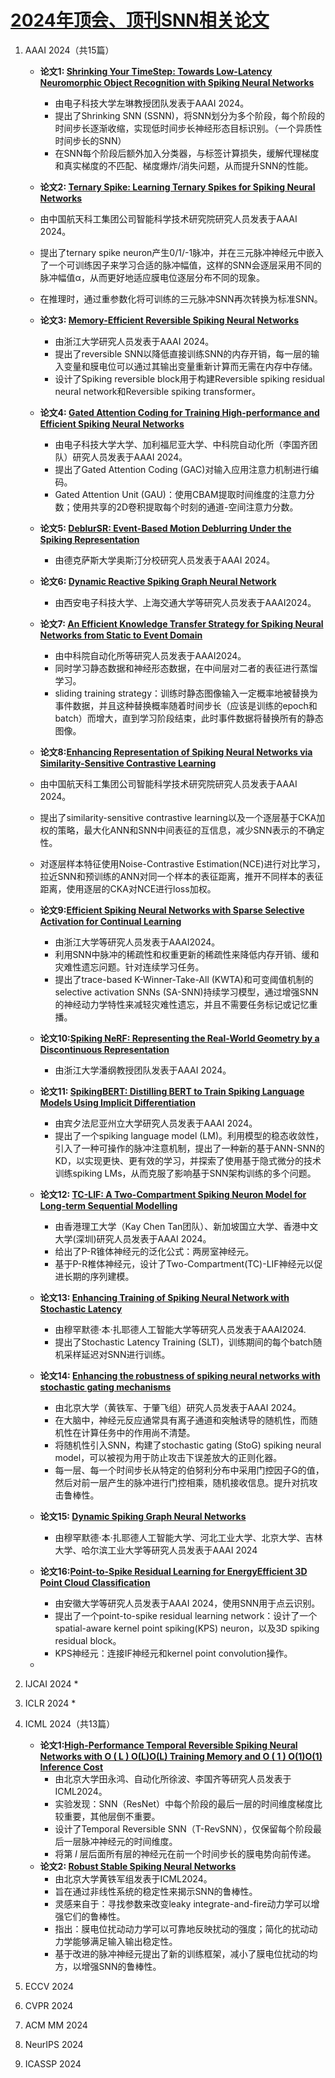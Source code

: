 # [2024年顶会、顶刊SNN相关论文](https://blog.csdn.net/qq_43622216/article/details/135167498)

1. AAAI 2024（共15篇）
   * **论文1: [Shrinking Your TimeStep: Towards Low-Latency Neuromorphic Object Recognition with Spiking Neural Networks](https://arxiv.org/abs/2401.01912)**
     * 由电子科技大学左琳教授团队发表于AAAI 2024。
     * 提出了Shrinking SNN (SSNN)，将SNN划分为多个阶段，每个阶段的时间步长逐渐收缩，实现低时间步长神经形态目标识别。（一个异质性时间步长的SNN）
     * 在SNN每个阶段后额外加入分类器，与标签计算损失，缓解代理梯度和真实梯度的不匹配、梯度爆炸/消失问题，从而提升SNN的性能。
   *  **论文2: [Ternary Spike: Learning Ternary Spikes for Spiking Neural Networks](https://arxiv.org/abs/2312.06372)**
     * 由中国航天科工集团公司智能科学技术研究院研究人员发表于AAAI 2024。
     * 提出了ternary spike neuron产生0/1/-1脉冲，并在三元脉冲神经元中嵌入了一个可训练因子来学习合适的脉冲幅值，这样的SNN会逐层采用不同的脉冲幅值α，从而更好地适应膜电位逐层分布不同的现象。
     * 在推理时，通过重参数化将可训练的三元脉冲SNN再次转换为标准SNN。
   * **论文3: [Memory-Efficient Reversible Spiking Neural Networks](https://arxiv.org/abs/2312.06372)**
     * 由浙江大学研究人员发表于AAAI 2024。
     * 提出了reversible SNN以降低直接训练SNN的内存开销，每一层的输入变量和膜电位可以通过其输出变量重新计算而无需在内存中存储。
     * 设计了Spiking reversible block用于构建Reversible spiking residual neural network和Reversible spiking transformer。
   * **论文4: [Gated Attention Coding for Training High-performance and Efficient Spiking Neural Networks](https://arxiv.org/abs/2308.06582)**
     * 由电子科技大学大学、加利福尼亚大学、中科院自动化所（李国齐团队）研究人员发表于AAAI 2024。
     * 提出了Gated Attention Coding (GAC)对输入应用注意力机制进行编码。
     * Gated Attention Unit (GAU)：使用CBAM提取时间维度的注意力分数；使用共享的2D卷积提取每个时刻的通道-空间注意力分数。
   * **论文5: [DeblurSR: Event-Based Motion Deblurring Under the Spiking Representation](https://arxiv.org/abs/2303.08977)**
     - 由德克萨斯大学奥斯汀分校研究人员发表于AAAI 2024。
   * **论文6: [Dynamic Reactive Spiking Graph Neural Network](https://ojs.aaai.org/index.php/AAAI/article/view/29640)**
     - 由西安电子科技大学、上海交通大学等研究人员发表于AAAI2024。
   * **论文7: [An Efficient Knowledge Transfer Strategy for Spiking Neural Networks from Static to Event Domain](https://ojs.aaai.org/index.php/AAAI/article/view/27806)**
     * 由中科院自动化所等研究人员发表于AAAI2024。
     * 同时学习静态数据和神经形态数据，在中间层对二者的表征进行蒸馏学习。
     * sliding training strategy：训练时静态图像输入一定概率地被替换为事件数据，并且这种替换概率随着时间步长（应该是训练的epoch和batch）而增大，直到学习阶段结束，此时事件数据将替换所有的静态图像。
   *  **论文8:[Enhancing Representation of Spiking Neural Networks via Similarity-Sensitive Contrastive Learning](https://ojs.aaai.org/index.php/AAAI/article/view/29635)**

     * 由中国航天科工集团公司智能科学技术研究院研究人员发表于AAAI 2024。
     * 提出了similarity-sensitive contrastive learning以及一个逐层基于CKA加权的策略，最大化ANN和SNN中间表征的互信息，减少SNN表示的不确定性。
     * 对逐层样本特征使用Noise-Contrastive Estimation(NCE)进行对比学习，拉近SNN和预训练的ANN对同一个样本的表征距离，推开不同样本的表征距离，使用逐层的CKA对NCE进行loss加权。
   * **论文9:[Efficient Spiking Neural Networks with Sparse Selective Activation for Continual Learning](https://ojs.aaai.org/index.php/AAAI/article/view/27817)**
     * 由浙江大学等研究人员发表于AAAI2024。
     * 利用SNN中脉冲的稀疏性和权重更新的稀疏性来降低内存开销、缓和灾难性遗忘问题。针对连续学习任务。
     * 提出了trace-based K-Winner-Take-All (KWTA)和可变阈值机制的selective activation SNNs (SA-SNN)持续学习模型，通过增强SNN的神经动力学特性来减轻灾难性遗忘，并且不需要任务标记或记忆重播。
   * **论文10:[Spiking NeRF: Representing the Real-World Geometry by a Discontinuous Representation](https://arxiv.org/abs/2311.09077)**
     - 由浙江大学潘纲教授团队发表于AAAI 2024。
   * **论文11: [SpikingBERT: Distilling BERT to Train Spiking Language Models Using Implicit Differentiation](https://arxiv.org/abs/2308.10873)**
     * 由宾夕法尼亚州立大学研究人员发表于AAAI 2024。
     * 提出了一个spiking language model (LM)。利用模型的稳态收敛性，引入了一种可操作的脉冲注意机制，提出了一种新的基于ANN-SNN的KD，以实现更快、更有效的学习，并探索了使用基于隐式微分的技术训练spiking LMs，从而克服了影响基于SNN架构训练的多个问题。
   * **论文12: [TC-LIF: A Two-Compartment Spiking Neuron Model for Long-term Sequential Modelling](https://arxiv.org/abs/2308.13250)**
     * 由香港理工大学（Kay Chen Tan团队）、新加坡国立大学、香港中文大学(深圳)研究人员发表于AAAI 2024。
     * 给出了P-R锥体神经元的泛化公式：两房室神经元。
     * 基于P-R椎体神经元，设计了Two-Compartment(TC)-LIF神经元以促进长期的序列建模。
   * **论文13: [Enhancing Training of Spiking Neural Network with Stochastic Latency](https://ojs.aaai.org/index.php/AAAI/article/view/28964)**
     * 由穆罕默德·本·扎耶德人工智能大学等研究人员发表于AAAI2024.
     * 提出了Stochastic Latency Training (SLT)，训练期间的每个batch随机采样延迟对SNN进行训练。
   * **论文14: [Enhancing the robustness of spiking neural networks with stochastic gating mechanisms](https://ojs.aaai.org/index.php/AAAI/article/view/27804)**
     * 由北京大学（黄铁军、于肇飞组）研究人员发表于AAAI 2024。
     * 在大脑中，神经元反应通常具有离子通道和突触诱导的随机性，而随机性在计算任务中的作用尚不清楚。
     * 将随机性引入SNN，构建了stochastic gating (StoG) spiking neural model，可以被视为用于防止攻击下误差放大的正则化器。
     * 每一层、每一个时间步长从特定的伯努利分布中采用门控因子G的值，然后对前一层产生的脉冲进行门控相乘，随机接收信息。提升对抗攻击鲁棒性。
   * **论文15: [Dynamic Spiking Graph Neural Networks](https://arxiv.org/abs/2401.05373)**
     - 由穆罕默德·本·扎耶德人工智能大学、河北工业大学、北京大学、吉林大学、哈尔滨工业大学等研究人员发表于AAAI 2024
   * **论文16:[Point-to-Spike Residual Learning for EnergyEfficient 3D Point Cloud Classification](https://ojs.aaai.org/index.php/AAAI/article/view/28425/28830)**
     * 由安徽大学等研究人员发表于AAAI 2024，使用SNN用于点云识别。
     * 提出了一个point-to-spike residual learning network：设计了一个spatial-aware kernel point spiking(KPS) neuron，以及3D spiking residual block。
     * KPS神经元：连接IF神经元和kernel point convolution操作。
   * 
2. IJCAI 2024
   * 
3. ICLR 2024
   * 
4. ICML 2024（共13篇）
   * **论文1:[High-Performance Temporal Reversible Spiking Neural Networks with O ( L ) O(L)O(L) Training Memory and O ( 1 ) O(1)O(1) Inference Cost](https://arxiv.org/abs/2405.16466)**
     * 由北京大学田永鸿、自动化所徐波、李国齐等研究人员发表于ICML2024。
     * 实验发现：SNN（ResNet）中每个阶段的最后一层的时间维度梯度比较重要，其他层倒不重要。
     * 设计了Temporal Reversible SNN（T-RevSNN），仅保留每个阶段最后一层脉冲神经元的时间维度。
     * 将第 $l$ 层后面所有层的神经元在前一个时间步长的膜电势向前传递。
   * **论文2: [Robust Stable Spiking Neural Networks](https://arxiv.org/abs/2405.20694)**
     * 由北京大学黄铁军组发表于ICML2024。
     * 旨在通过非线性系统的稳定性来揭示SNN的鲁棒性。
     * 灵感来自于：寻找参数来改变leaky integrate-and-fire动力学可以增强它们的鲁棒性。
     * 指出：膜电位扰动动力学可以可靠地反映扰动的强度；简化的扰动动力学能够满足输入输出稳定性。
     * 基于改进的脉冲神经元提出了新的训练框架，减小了膜电位扰动的均方，以增强SNN的鲁棒性。
   
5. ECCV 2024
6. CVPR 2024
7. ACM MM 2024
8. NeurIPS 2024
9. ICASSP 2024

